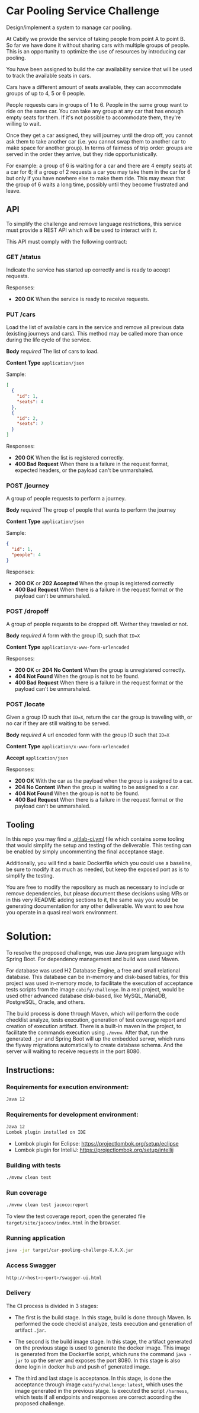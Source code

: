# Car Pooling Service Challenge

Design/implement a system to manage car pooling.

At Cabify we provide the service of taking people from point A to point B.
So far we have done it without sharing cars with multiple groups of people.
This is an opportunity to optimize the use of resources by introducing car
pooling.

You have been assigned to build the car availability service that will be used
to track the available seats in cars.

Cars have a different amount of seats available, they can accommodate groups of
up to 4, 5 or 6 people.

People requests cars in groups of 1 to 6. People in the same group want to ride
on the same car. You can take any group at any car that has enough empty seats
for them. If it's not possible to accommodate them, they're willing to wait.

Once they get a car assigned, they will journey until the drop off, you cannot
ask them to take another car (i.e. you cannot swap them to another car to
make space for another group). In terms of fairness of trip order: groups are
served in the order they arrive, but they ride opportunistically.

For example: a group of 6 is waiting for a car and there are 4 empty seats at
a car for 6; if a group of 2 requests a car you may take them in the car for
6 but only if you have nowhere else to make them ride. This may mean that the
group of 6 waits a long time, possibly until they become frustrated and
leave.

## API

To simplify the challenge and remove language restrictions, this service must
provide a REST API which will be used to interact with it.

This API must comply with the following contract:

### GET /status

Indicate the service has started up correctly and is ready to accept requests.

Responses:

* **200 OK** When the service is ready to receive requests.

### PUT /cars

Load the list of available cars in the service and remove all previous data
(existing journeys and cars). This method may be called more than once during 
the life cycle of the service.

**Body** _required_ The list of cars to load.

**Content Type** `application/json`

Sample:

```json
[
  {
    "id": 1,
    "seats": 4
  },
  {
    "id": 2,
    "seats": 7
  }
]
```

Responses:

* **200 OK** When the list is registered correctly.
* **400 Bad Request** When there is a failure in the request format, expected
  headers, or the payload can't be unmarshaled.

### POST /journey

A group of people requests to perform a journey.

**Body** _required_ The group of people that wants to perform the journey

**Content Type** `application/json`

Sample:

```json
{
  "id": 1,
  "people": 4
}
```

Responses:

* **200 OK** or **202 Accepted** When the group is registered correctly
* **400 Bad Request** When there is a failure in the request format or the
  payload can't be unmarshaled.

### POST /dropoff

A group of people requests to be dropped off. Wether they traveled or not.

**Body** _required_ A form with the group ID, such that `ID=X`

**Content Type** `application/x-www-form-urlencoded`

Responses:

* **200 OK** or **204 No Content** When the group is unregistered correctly.
* **404 Not Found** When the group is not to be found.
* **400 Bad Request** When there is a failure in the request format or the
  payload can't be unmarshaled.

### POST /locate

Given a group ID such that `ID=X`, return the car the group is traveling
with, or no car if they are still waiting to be served.

**Body** _required_ A url encoded form with the group ID such that `ID=X`

**Content Type** `application/x-www-form-urlencoded`

**Accept** `application/json`

Responses:

* **200 OK** With the car as the payload when the group is assigned to a car.
* **204 No Content** When the group is waiting to be assigned to a car.
* **404 Not Found** When the group is not to be found.
* **400 Bad Request** When there is a failure in the request format or the
  payload can't be unmarshaled.

## Tooling

In this repo you may find a [.gitlab-ci.yml](./.gitlab-ci.yml) file which
contains some tooling that would simplify the setup and testing of the
deliverable. This testing can be enabled by simply uncommenting the final
acceptance stage.

Additionally, you will find a basic Dockerfile which you could use a
baseline, be sure to modify it as much as needed, but keep the exposed port
as is to simplify the testing.

You are free to modify the repository as much as necessary to include or remove
dependencies, but please document these decisions using MRs or in this very
README adding sections to it, the same way you would be generating
documentation for any other deliverable. We want to see how you operate in a
quasi real work environment.

# Solution:

To resolve the proposed challenge, was use Java program language with Spring Boot.
For dependency management and build was used Maven.

For database was used H2 Database Engine, a free and small relational database.
This database can be in-memory and disk-based tables, for this project was used
in-memory mode, to facilitate the execution of acceptance tests scripts from the
image `cabify/challenge`. In a real project, would be used other advanced database 
disk-based, like MySQL, MariaDB, PostgreSQL, Oracle, and others.

The build process is done through Maven, which will perform the code checklist analyze,
tests execution, generation of test coverage report and creation of execution artifact.
There is a built-in maven in the project, to facilitate the commands execution
using `./mvnw`. After that, run the generated `.jar` and Spring Boot will up the
embedded server, which runs the flyway migrations automatically to create database
schema. And the server will waiting to receive requests in the port 8080.

## Instructions:

### Requirements for execution environment:

```sh
Java 12
```

### Requirements for development environment:

```sh
Java 12
Lombok plugin installed on IDE
```

* Lombok plugin for Eclipse: https://projectlombok.org/setup/eclipse
* Lombok plugin for IntelliJ: https://projectlombok.org/setup/intellij

### Building with tests

```sh
./mvnw clean test
```

### Run coverage

```sh
./mvnw clean test jacoco:report
```

To view the test coverage report, open the generated file `target/site/jacoco/index.html` in the browser.

### Running application

```sh
java -jar target/car-pooling-challenge-X.X.X.jar
```

### Access Swagger

```sh
http://<host>:<port>/swagger-ui.html
```

### Delivery

The CI process is divided in 3 stages:

* The first is the build stage. In this stage, build is done through Maven. Is
performed the code checklist analyze, tests execution and generation of artifact `.jar`.

* The second is the build image stage. In this stage, the artifact generated on the
previous stage is used to generate the docker image. This image is generated from the
Dockerfile script, which runs the command `java -jar` to up the server and exposes the
port 8080. In this stage is also done login in docker hub and push of generated image.

* The third and last stage is acceptance. In this stage, is done the acceptance through
image `cabify/challenge:latest`, which uses the image generated in the previous stage.
Is executed the script `/harness`, which tests if all endpoints and responses are correct
according the proposed challenge.
